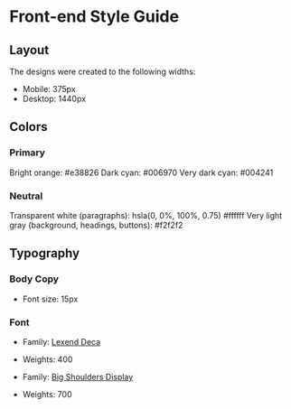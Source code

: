 # Front-end Style Guide

## Layout

The designs were created to the following widths:

- Mobile: 375px
- Desktop: 1440px

## Colors

### Primary

Bright orange: #e38826
Dark cyan: #006970
Very dark cyan: #004241

### Neutral

Transparent white (paragraphs): hsla(0, 0%, 100%, 0.75) #ffffff
Very light gray (background, headings, buttons): #f2f2f2

## Typography

### Body Copy

- Font size: 15px

### Font

- Family: [Lexend Deca](https://fonts.google.com/specimen/Lexend+Deca)
- Weights: 400

- Family: [Big Shoulders Display](https://fonts.google.com/specimen/Big+Shoulders+Display)
- Weights: 700

